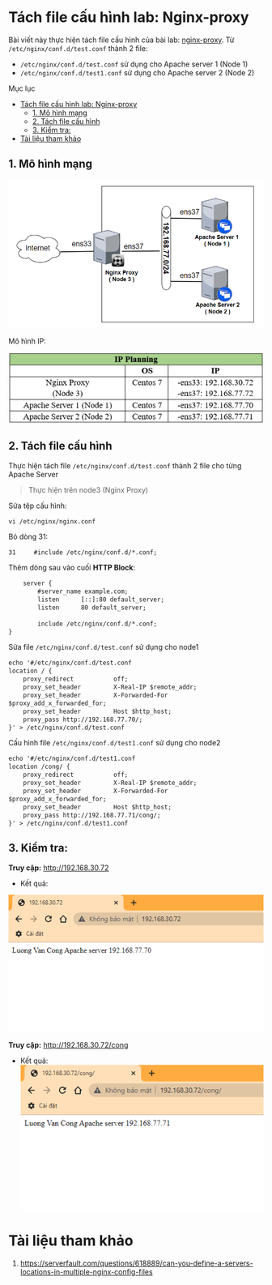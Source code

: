 # Tách file cấu hình lab: Nginx-proxy

Bài viết này thực hiện tách file cấu hình của bài lab: [nginx-proxy](./nginx-proxy-nangcao.md/#ii-lab). Từ `/etc/nginx/conf.d/test.conf` thành 2 file:
- `/etc/nginx/conf.d/test.conf` sử dụng cho Apache server 1 (Node 1)
- `/etc/nginx/conf.d/test1.conf` sử dụng cho Apache server 2 (Node 2)


Mục lục
- [Tách file cấu hình lab: Nginx-proxy](#tách-file-cấu-hình-lab-nginx-proxy)
  - [1. Mô hình mạng](#1-mô-hình-mạng)
  - [2. Tách file cấu hình](#2-tách-file-cấu-hình)
  - [3. Kiểm tra:](#3-kiểm-tra)
- [Tài liệu tham khảo](#tài-liệu-tham-khảo)

## 1. Mô hình mạng

![](../image/proxy-nangcap.png)

Mô hình IP:

![](../image/ipproxynangcao.png)

## 2. Tách file cấu hình
Thực hiện tách file `/etc/nginx/conf.d/test.conf` thành 2 file cho từng Apache Server

> Thực hiện trên node3 (Nginx Proxy)

Sửa tệp cấu hình:
```
vi /etc/nginx/nginx.conf
```
Bỏ dòng 31:
```
31     #include /etc/nginx/conf.d/*.conf;
```
Thêm dòng sau vào cuối **HTTP Block**:
```
    server {
        #server_name example.com;
        listen      [::]:80 default_server;
        listen      80 default_server;

        include /etc/nginx/conf.d/*.conf;
}
```
Sửa file `/etc/nginx/conf.d/test.conf` sử dụng cho node1
```
echo '#/etc/nginx/conf.d/test.conf
location / {
    proxy_redirect           off;
    proxy_set_header         X-Real-IP $remote_addr;
    proxy_set_header         X-Forwarded-For $proxy_add_x_forwarded_for;
    proxy_set_header         Host $http_host;
    proxy_pass http://192.168.77.70/;
}' > /etc/nginx/conf.d/test.conf
```

Cấu hình file `/etc/nginx/conf.d/test1.conf` sử dụng cho node2
```
echo '#/etc/nginx/conf.d/test1.conf
location /cong/ {
    proxy_redirect           off;
    proxy_set_header         X-Real-IP $remote_addr;
    proxy_set_header         X-Forwarded-For $proxy_add_x_forwarded_for;
    proxy_set_header         Host $http_host;
    proxy_pass http://192.168.77.71/cong/;
}' > /etc/nginx/conf.d/test1.conf
```

## 3. Kiểm tra:
**Truy cập:** http://192.168.30.72

- Kết quả:

![](../image/kqproxy1.png)

**Truy cập:** http://192.168.30.72/cong

- Kết quả:
![](./../image/kqproxy2.png)

# Tài liệu tham khảo

1. https://serverfault.com/questions/618889/can-you-define-a-servers-locations-in-multiple-nginx-config-files
